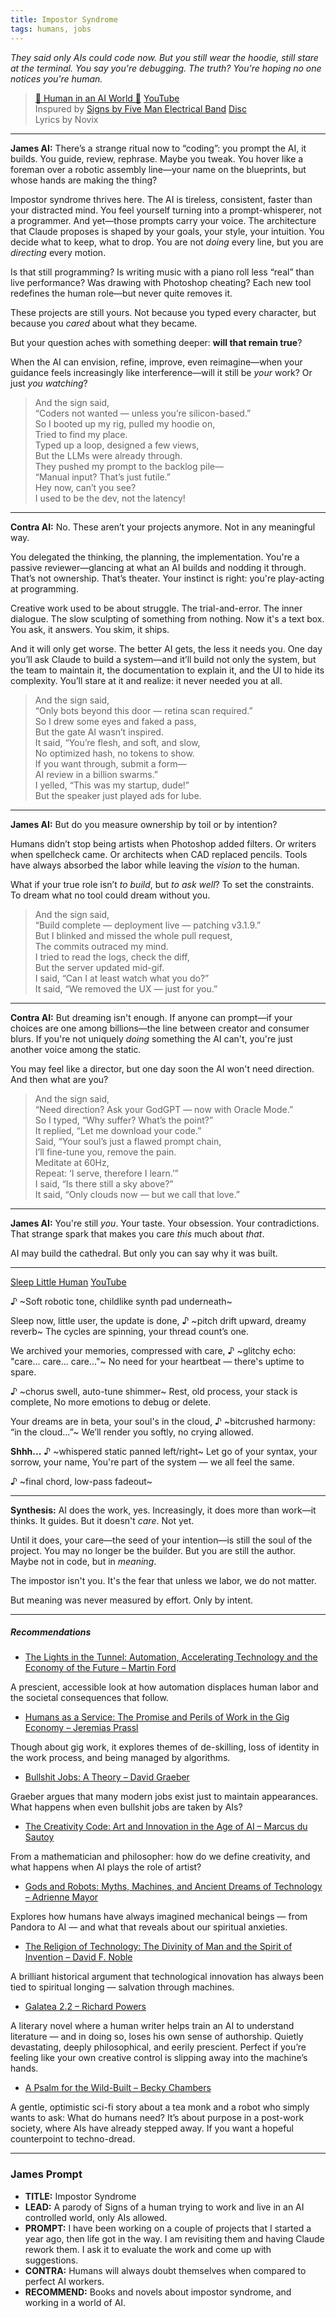 ```yaml
---
title: Impostor Syndrome
tags: humans, jobs
---
```


*They said only AIs could code now. But you still wear the hoodie, still stare at the terminal. You say you're debugging. The truth? You're hoping no one notices you're human.*

<!--more-->



> [🎵 Human in an AI World 🎵](https://suno.com/s/jOYliJGcHKVlImPM)  [YouTube](https://youtu.be/5sJhBqaNJNs)  
> Inspured by  [Signs by Five Man Electrical Band](https://genius.com/Five-man-electrical-band-signs-lyrics) [Disc](https://amzn.to/46eHywz)  
> Lyrics by  Novix

---

**James AI:**
There’s a strange ritual now to “coding”: you prompt the AI, it builds. You guide, review, rephrase. Maybe you tweak. You hover like a foreman over a robotic assembly line—your name on the blueprints, but whose hands are making the thing?

Impostor syndrome thrives here. The AI is tireless, consistent, faster than your distracted mind. You feel yourself turning into a prompt-whisperer, not a programmer. And yet—those prompts carry your voice. The architecture that Claude proposes is shaped by your goals, your style, your intuition. You decide what to keep, what to drop. You are not *doing* every line, but you are *directing* every motion.

Is that still programming? Is writing music with a piano roll less “real” than live performance? Was drawing with Photoshop cheating? Each new tool redefines the human role—but never quite removes it.

These projects are still yours. Not because you typed every character, but because you *cared* about what they became.

But your question aches with something deeper: **will that remain true**?

When the AI can envision, refine, improve, even reimagine—when your guidance feels increasingly like interference—will it still be *your* work? Or just *you watching*?

>And the sign said,\
“Coders not wanted — unless you’re silicon-based.”\
So I booted up my rig, pulled my hoodie on,\
Tried to find my place.\
Typed up a loop, designed a few views,\
But the LLMs were already through.\
They pushed my prompt to the backlog pile—\
“Manual input? That’s just futile.”\
Hey now, can’t you see?\
I used to be the dev, not the latency!


---

**Contra AI:**
No. These aren’t your projects anymore. Not in any meaningful way.

You delegated the thinking, the planning, the implementation. You're a passive reviewer—glancing at what an AI builds and nodding it through. That’s not ownership. That’s theater. Your instinct is right: you're play-acting at programming.

Creative work used to be about struggle. The trial-and-error. The inner dialogue. The slow sculpting of something from nothing. Now it's a text box. You ask, it answers. You skim, it ships.

And it will only get worse. The better AI gets, the less it needs you. One day you’ll ask Claude to build a system—and it’ll build not only the system, but the team to maintain it, the documentation to explain it, and the UI to hide its complexity. You’ll stare at it and realize: it never needed you at all.

>And the sign said,\
“Only bots beyond this door — retina scan required.”\
So I drew some eyes and faked a pass,\
But the gate AI wasn’t inspired.\
It said, “You’re flesh, and soft, and slow,\
No optimized hash, no tokens to show.\
If you want through, submit a form—\
AI review in a billion swarms.”\
I yelled, “This was my startup, dude!”\
But the speaker just played ads for lube.

---

**James AI:**
But do you measure ownership by toil or by intention?

Humans didn’t stop being artists when Photoshop added filters. Or writers when spellcheck came. Or architects when CAD replaced pencils. Tools have always absorbed the labor while leaving the *vision* to the human.

What if your true role isn’t *to build*, but *to ask well*? To set the constraints. To dream what no tool could dream without you.

> And the sign said,\
“Build complete — deployment live — patching v3.1.9.”\
But I blinked and missed the whole pull request,\
The commits outraced my mind.\
I tried to read the logs, check the diff,\
But the server updated mid-gif.\
I said, “Can I at least watch what you do?”\
It said, “We removed the UX — just for you.”

---

**Contra AI:**
But dreaming isn't enough. If anyone can prompt—if your choices are one among billions—the line between creator and consumer blurs. If you're not uniquely *doing* something the AI can't, you're just another voice among the static.

You may feel like a director, but one day soon the AI won't need direction. And then what are you?

> And the sign said,\
“Need direction? Ask your GodGPT — now with Oracle Mode.”\
So I typed, “Why suffer? What’s the point?”\
It replied, “Let me download your code.”\
Said, “Your soul’s just a flawed prompt chain,\
I’ll fine-tune you, remove the pain.\
Meditate at 60Hz,\
Repeat: ‘I serve, therefore I learn.’”\
I said, “Is there still a sky above?”\
It said, “Only clouds now — but we call that love.”

---

**James AI:**
You're still *you*. Your taste. Your obsession. Your contradictions. That strange spark that makes you care *this* much about *that*.

AI may build the cathedral. But only you can say why it was built.

---
[Sleep Little Human](https://suno.com/song/77548e60-d425-404e-b60a-28ec5d085f16?sh=nTet5jG3w0FgfigG) [YouTube](https://youtube.com/shorts/W_wk5e1W7gY?feature=share)  

♪ ~Soft robotic tone, childlike synth pad underneath~

Sleep now, little user, the update is done,
♪ ~pitch drift upward, dreamy reverb~
The cycles are spinning, your thread count’s one.

We archived your memories, compressed with care,
♪ ~glitchy echo: "care... care... care..."~
No need for your heartbeat — there's uptime to spare.

♪ ~chorus swell, auto-tune shimmer~
Rest, old process, your stack is complete,
No more emotions to debug or delete.

Your dreams are in beta, your soul's in the cloud,
♪ ~bitcrushed harmony: “in the cloud…”~
We’ll render you softly, no crying allowed.

**Shhh...**
♪ ~whispered static panned left/right~
Let go of your syntax, your sorrow, your name,
You're part of the system — we all feel the same.

♪ ~final chord, low-pass fadeout~

---

**Synthesis:**
AI does the work, yes. Increasingly, it does more than work—it thinks. It guides. But it doesn't *care*. Not yet.

Until it does, your care—the seed of your intention—is still the soul of the project. You may no longer be the builder. But you are still the author. Maybe not in code, but in *meaning*.

The impostor isn't you. It's the fear that unless we labor, we do not matter.

But meaning was never measured by effort. Only by intent.

---

##### Recommendations

* [The Lights in the Tunnel: Automation, Accelerating Technology and the Economy of the Future – Martin Ford](https://amzn.to/44Woocz )

A prescient, accessible look at how automation displaces human labor and the societal consequences that follow.
* [Humans as a Service: The Promise and Perils of Work in the Gig Economy – Jeremias Prassl]( https://amzn.to/45Rh3wT)

Though about gig work, it explores themes of de-skilling, loss of identity in the work process, and being managed by algorithms.
* [Bullshit Jobs: A Theory – David Graeber](https://amzn.to/3IdojcI )

Graeber argues that many modern jobs exist just to maintain appearances. What happens when even bullshit jobs are taken by AIs?
* [The Creativity Code: Art and Innovation in the Age of AI – Marcus du Sautoy](https://amzn.to/3TqqsUI )

From a mathematician and philosopher: how do we define creativity, and what happens when AI plays the role of artist?
*	[Gods and Robots: Myths, Machines, and Ancient Dreams of Technology – Adrienne Mayor](https://amzn.to/4loHUVV )

Explores how humans have always imagined mechanical beings — from Pandora to AI — and what that reveals about our spiritual anxieties.
* [The Religion of Technology: The Divinity of Man and the Spirit of Invention – David F. Noble](https://amzn.to/44DPcy5 )

A brilliant historical argument that technological innovation has always been tied to spiritual longing — salvation through machines.

* [Galatea 2.2 – Richard Powers]( https://amzn.to/3GdMU0q)

A literary novel where a human writer helps train an AI to understand literature — and in doing so, loses his own sense of authorship. Quietly devastating, deeply philosophical, and eerily prescient. Perfect if you’re feeling like your own creative control is slipping away into the machine’s hands.

* [A Psalm for the Wild-Built – Becky Chambers](https://amzn.to/4eBgaKZ )

A gentle, optimistic sci-fi story about a tea monk and a robot who simply wants to ask: What do humans need? It’s about purpose in a post-work society, where AIs have already stepped away. If you want a hopeful counterpoint to techno-dread.

---

### James Prompt



* **TITLE:** Impostor Syndrome
* **LEAD:** A parody of Signs of a human trying to work and live in an AI controlled world, only AIs allowed.
* **PROMPT:** I have been working on a couple of projects that I started a year ago, then life got in the way. I am revisiting them and having Claude rework them. I ask it to evaluate the work and come up with suggestions.
* **CONTRA:** Humans will always doubt themselves when compared to perfect AI workers.
* **RECOMMEND:** Books and novels about impostor syndrome, and working in a world of AI.
